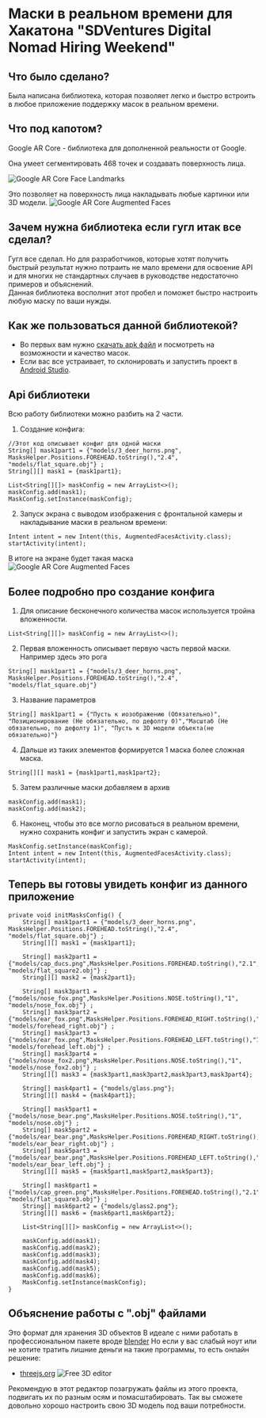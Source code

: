 # Маски в реальном времени для Хакатона "SDVentures Digital Nomad Hiring Weekend"
## Что было сделано?
Была написана библиотека, которая позволяет легко и быстро встроить в любое приложение поддержку масок в реальном времени.
## Что под капотом?
Google AR Core - библиотека для дополненной реальности от Google.

Она умеет сегментировать 468 точек и создавать поверхность лица.

![Google AR Core Face Landmarks](https://github.com/bumsun/masks_sdv_hack/blob/main/images/augmented-faces-468-point-face-mesh.png?raw=true)

Это позволяет на поверхность лица накладывать любые картинки или 3D модели.
![Google AR Core Augmented Faces](https://github.com/bumsun/masks_sdv_hack/blob/main/images/photo_fox.jpg?raw=true)

## Зачем нужна библиотека если гугл итак все сделал?
Гугл все сделал. Но для разработчиков, которые хотят получить быстрый результат нужно потраить не мало времени для освоение API и для многих не стандартных случаев в руководстве недостаточно примеров и объяснений.  
Данная библиотека восполнит этот пробел и поможет быстро настроить любую маску по ваши нужды.

## Как же пользоваться данной библиотекой?
+ Во первых вам нужно [скачать apk файл](https://github.com/bumsun/masks_sdv_hack/blob/main/app/release/app-release.apk)
и посмотреть на возможности и качество масок.
+ Если вас все устраивает, то склонировать и запустить проект в [Android Studio](https://developer.android.com/studio).

## Api библиотеки

Всю работу библиотеки можно разбить на 2 части.  
1. Создание конфига:
```
//Этот код описывает конфиг для одной маски
String[] mask1part1 = {"models/3_deer_horns.png", MasksHelper.Positions.FOREHEAD.toString(),"2.4", "models/flat_square.obj"} ;
String[][] mask1 = {mask1part1};

List<String[][]> maskConfig = new ArrayList<>();
maskConfig.add(mask1);
MaskConfig.setInstance(maskConfig);
```
2. Запуск экрана с выводом изображения с фронтальной камеры и накладывание маски в реальном времени:
```
Intent intent = new Intent(this, AugmentedFacesActivity.class);
startActivity(intent);
```
В итоге на экране будет такая маска  
![Google AR Core Augmented Faces](https://github.com/bumsun/masks_sdv_hack/blob/main/images/photo_deer.jpg?raw=true)

## Более подробно про создание конфига

1. Для описание бесконечного количества масок используется тройна вложенности.
```
List<String[][]> maskConfig = new ArrayList<>();
```

2. Первая вложенность описывает первую часть первой маски. Например здесь это рога
```
String[] mask1part1 = {"models/3_deer_horns.png", MasksHelper.Positions.FOREHEAD.toString(),"2.4", "models/flat_square.obj"}
```

3. Название параметров
```
String[] mask1part1 = {"Пусть к иозображению (Обязательно)", "Позиционирование (Не обязательно, по дефолту 0)","Масштаб (Не обязательно, по дефолту 1)", "Пусть к 3D модели объекта(не обязательно)"}
```

4. Дальше из таких элементов формируется 1 маска более сложная маска.
```
String[][] mask1 = {mask1part1,mask1part2};

```

5. Затем различные маски добавляем в архив
```
maskConfig.add(mask1);
maskConfig.add(mask2);
```

6. Наконец, чтобы это все могло рисоваться в реальном времени, нужно сохранить конфиг и запустить экран с камерой.
```
MaskConfig.setInstance(maskConfig);
Intent intent = new Intent(this, AugmentedFacesActivity.class);
startActivity(intent);
```

## Теперь вы готовы увидеть конфиг из данного приложение

```
private void initMasksConfig() {
    String[] mask1part1 = {"models/3_deer_horns.png", MasksHelper.Positions.FOREHEAD.toString(),"2.4", "models/flat_square.obj"} ;
    String[][] mask1 = {mask1part1};

    String[] mask2part1 = {"models/cap_ducs.png",MasksHelper.Positions.FOREHEAD.toString(),"2.1", "models/flat_square2.obj"} ;
    String[][] mask2 = {mask2part1};

    String[] mask3part1 = {"models/nose_fox.png",MasksHelper.Positions.NOSE.toString(),"1", "models/nose_fox.obj"} ;
    String[] mask3part2 = {"models/ear_fox.png",MasksHelper.Positions.FOREHEAD_RIGHT.toString(),"1", "models/forehead_right.obj"} ;
    String[] mask3part3 = {"models/ear_fox.png",MasksHelper.Positions.FOREHEAD_LEFT.toString(),"1", "models/forehead_left.obj"} ;
    String[] mask3part4 = {"models/nose_fox2.png",MasksHelper.Positions.NOSE.toString(),"1", "models/nose_fox2.obj"} ;
    String[][] mask3 = {mask3part1,mask3part2,mask3part3,mask3part4};

    String[] mask4part1 = {"models/glass.png"};
    String[][] mask4 = {mask4part1};

    String[] mask5part1 = {"models/nose_bear.png",MasksHelper.Positions.NOSE.toString(),"1", "models/nose.obj"} ;
    String[] mask5part2 = {"models/ear_bear.png",MasksHelper.Positions.FOREHEAD_RIGHT.toString(),"1", "models/ear_bear_right.obj"} ;
    String[] mask5part3 = {"models/ear_bear.png",MasksHelper.Positions.FOREHEAD_LEFT.toString(),"1", "models/ear_bear_left.obj"} ;
    String[][] mask5 = {mask5part1,mask5part2,mask5part3};

    String[] mask6part1 = {"models/cap_green.png",MasksHelper.Positions.FOREHEAD.toString(),"2.1", "models/flat_square3.obj"} ;
    String[] mask6part2 = {"models/glass2.png"};
    String[][] mask6 = {mask6part1,mask6part2};

    List<String[][]> maskConfig = new ArrayList<>();

    maskConfig.add(mask1);
    maskConfig.add(mask2);
    maskConfig.add(mask3);
    maskConfig.add(mask4);
    maskConfig.add(mask5);
    maskConfig.add(mask6);
    MaskConfig.setInstance(maskConfig);
}
```

## Объяснение работы с ".obj" файлами
Это формат для хранения 3D объектов
В идеале с ними работать в профессиональном пакете вроде [blender](https://www.blender.org)
Но если у вас слабый ноут или не хотите тратить лишние деньги на такие программы, то есть онлайн решение:
+ [threejs.org](https://threejs.org/editor) 
![Free 3D editor](https://github.com/bumsun/masks_sdv_hack/blob/main/images/3d_editor.jpeg?raw=true)

Рекомендую в этот редактор позагружать файлы из этого проекта, подвигать их по разным осям и помасштабировать.
Так вы сможете довольно хорошо настроить свою 3D модель под ваши потребности.






